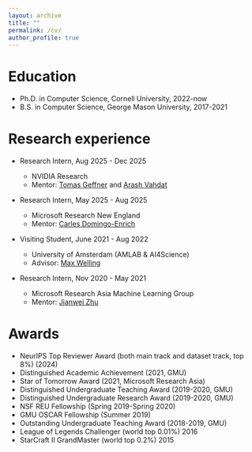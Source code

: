 ```yaml
---
layout: archive
title: ""
permalink: /cv/
author_profile: true
---
```


Education
======
* Ph.D. in Computer Science, Cornell University, 2022-now
* B.S. in Computer Science, George Mason University, 2017-2021

Research experience
======
* Research Intern, Aug 2025 - Dec 2025
  * NVIDIA Research
  * Mentor: [Tomas Geffner](https://tomasgeffner.github.io/) and [Arash Vahdat](http://latentspace.cc/)

* Research Intern, May 2025 - Aug 2025
  * Microsoft Research New England
  * Mentor: [Carles Domingo-Enrich](https://cdenrich.github.io/)

* Visiting Student, June 2021 - Aug 2022
  * University of Amsterdam (AMLAB & AI4Science)
  * Advisor: [Max Welling](https://staff.fnwi.uva.nl/m.welling/)

* Research Intern, Nov 2020 - May 2021
  * Microsoft Research Asia Machine Learning Group
  * Mentor: [Jianwei Zhu](https://www.microsoft.com/en-us/research/people/jianwzhu/)
  
Awards
======
  * NeurIPS Top Reviewer Award (both main track and dataset track, top 8%) (2024)
  * Distinguished Academic Achievement (2021, GMU)
  * Star of Tomorrow Award (2021, Microsoft Research Asia)
  * Distinguished Undergraduate Teaching Award (2019-2020, GMU)
  * Distinguished Undergraduate Research Award (2019-2020, GMU)
  * NSF REU Fellowship (Spring 2019-Spring 2020)
  * GMU OSCAR Fellowship (Summer 2019)
  * Outstanding Undergraduate Teaching Award (2018-2019, GMU)
  * League of Legends Challenger (world top 0.01%) 2016
  * StarCraft II GrandMaster (world top 0.2%) 2015


